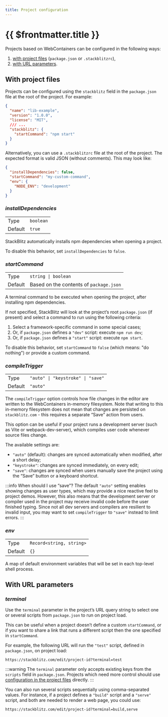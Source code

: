 ```yaml
---
title: Project configuration
---
```


# {{ $frontmatter.title }}

Projects based on WebContainers can be configured in the following ways:

1. [with project files](#with-project-files) (`package.json` or `.stackblitzrc`),
2. [with URL parameters](#with-url-parameters).

## With project files

Projects can be configured using the `stackblitz` field in the `package.json` file at the root of the project. For example:

```json
{
  "name": "lib-example",
  "version": "1.0.0",
  "license": "MIT",
  /// ...
  "stackblitz": {
    "startCommand": "npm start"
  }
}
```

Alternatively, you can use a `.stackblitzrc` file at the root of the project. The expected format is valid JSON (without comments). This may look like:

```json
{
  "installDependencies": false,
  "startCommand": "my-custom-command",
  "env": {
    "NODE_ENV": "development"
  }
}
```

### <var>installDependencies</var>

<table>
  <tr>
    <td>Type</td>
    <td><code>boolean</code></td>
  </tr>
  <tr>
    <td>Default</td>
    <td><code>true</code></td>
  </tr>
</table>

StackBlitz automatically installs npm dependencies when opening a project.

To disable this behavior, set `installDependencies` to `false`.

### <var>startCommand</var>

<table>
  <tr>
    <td>Type</td>
    <td><code>string | boolean</code></td>
  </tr>
  <tr>
    <td>Default</td>
    <td>Based on the contents of <code>package.json</code></td>
  </tr>
</table>

A terminal command to be executed when opening the project, after installing npm dependencies.

If not specified, StackBlitz will look at the project’s root `package.json` (if present) and select a command to run using the following criteria:

1. Select a framework-specific command in some special cases;
2. Or, if `package.json` defines a `"dev"` script: execute `npm run dev`;
3. Or, if `package.json` defines a `"start"` script: execute `npm start`.

To disable this behavior, set `startCommand` to `false` (which means: "do nothing") or provide a custom command.

### <var>compileTrigger</var>

<table>
  <tr>
    <td>Type</td>
    <td><code>"auto" | "keystroke" | "save"</code></td>
  </tr>
  <tr>
    <td>Default</td>
    <td><code>"auto"</code></td>
  </tr>
</table>

The `compileTrigger` option controls how file changes in the editor are written to the WebContainers in-memory filesystem. Note that writing to this in-memory filesystem does not mean that changes are persisted on `stackblitz.com` - this requires a separate “Save” action from users.

This option can be useful if your project runs a development server (such as Vite or webpack-dev-server), which compiles user code whenever source files change.

The available settings are:

- `"auto"` (default): changes are synced automatically when modified, after a short delay;
- `"keystroke"`: changes are synced immediately, on every edit;
- `"save"`: changes are synced when users manually save the project using the “Save” button or a keyboard shortcut.

:::info When should I use “save”?
The default `"auto"` setting enables showing changes as user types, which may provide a nice reactive feel to project demos. However, this also means that the development server or compiler used in the project may receive invalid code before the user finished typing. Since not all dev servers and compilers are resilient to invalid input, you may want to set `compileTrigger` to `"save"` instead to limit errors.
:::

### <var>env</var>

<table>
  <tr>
    <td>Type</td>
    <td><code>Record&lt;string, string></code></td>
  </tr>
  <tr>
    <td>Default</td>
    <td><code>&#123;}</code></td>
  </tr>
</table>

A map of default environment variables that will be set in each top-level shell process.

## With URL parameters

### <var>terminal</var>

Use the `terminal` parameter in the project’s URL query string to select one or several scripts from `package.json` to run on project load.

This can be useful when a project doesn’t define a custom `startCommand`, or if you want to share a link that runs a different script then the one specified in `startCommand`.

For example, the following URL will run the `"test"` script, defined in `package.json`, on project load:

```
https://stackblitz.com/edit/project-id?terminal=test
```

:::warning
The `terminal` parameter only accepts existing keys from the `scripts` field in `package.json`. Projects which need more control should use [configuration in the project files](#with-project-files) directly.
:::

You can also run several scripts sequentially using comma-separated values. For instance, if a project defines a `"build"` script and a `"serve"` script, and both are needed to render a web page, you could use:

```
https://stackblitz.com/edit/project-id?terminal=build,serve
```
